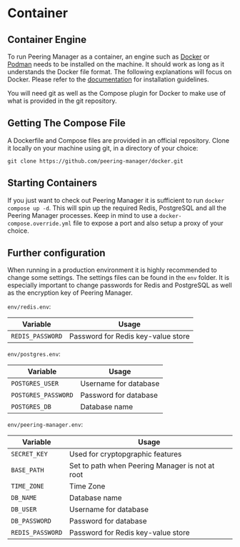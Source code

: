 # Container

## Container Engine

To run Peering Manager as a container, an engine such as
[Docker](https://www.docker.com/) or [Podman](https://podman.io/) needs to be
installed on the machine. It should work as long as it understands the Docker
file format. The following explanations will focus on Docker. Please refer to
the [documentation](https://docs.docker.com/engine/install/) for installation
guidelines.

You will need git as well as the Compose plugin for Docker to make use of what
is provided in the git repository.

## Getting The Compose File

A Dockerfile and Compose files are provided in an official repository. Clone
it locally on your machine using git, in a directory of your choice:


```no-highlight
git clone https://github.com/peering-manager/docker.git
```

## Starting Containers

If you just want to check out Peering Manager it is sufficient to run
`docker compose up -d`. This will spin up the required Redis, PostgreSQL and
all the Peering Manager processes. Keep in mind to use a
`docker-compose.override.yml` file to expose a port and also setup a proxy of
your choice.

## Further configuration

When running in a production environment it is highly recommended to change
some settings. The settings files can be found in the `env` folder. It is
especially important to change passwords for Redis and PostgreSQL as well as
the encryption key of Peering Manager.

`env/redis.env`:

| Variable         | Usage                              |
|------------------|------------------------------------|
| `REDIS_PASSWORD` | Password for Redis key-value store |

`env/postgres.env`:

| Variable            | Usage                 |
|---------------------|-----------------------|
| `POSTGRES_USER`     | Username for database |
| `POSTGRES_PASSWORD` | Password for database |
| `POSTGRES_DB`       | Database name         |

`env/peering-manager.env`:

| Variable         | Usage                                           |
|------------------|-------------------------------------------------|
| `SECRET_KEY`     | Used for cryptopgraphic features                |
| `BASE_PATH`      | Set to path when Peering Manager is not at root |
| `TIME_ZONE`      | Time Zone                                       |
| `DB_NAME`        | Database name                                   |
| `DB_USER`        | Username for database                           |
| `DB_PASSWORD`    | Password for database                           |
| `REDIS_PASSWORD` | Password for Redis key-value store              |
